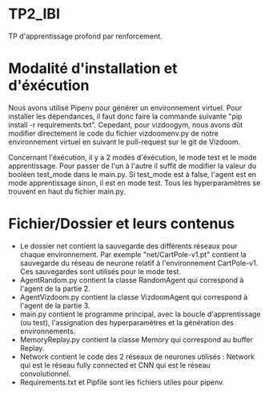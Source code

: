 # TP2_IBI
TP d'apprentissage profond par renforcement.

# Modalité d'installation et d'éxécution
Nous avons utilisé Pipenv pour générer un environnement virtuel. Pour installer les dépendances, il faut donc faire la commande suivante "pip install -r requirements.txt". Cepedant, pour vizdoogym, nous avons dût modifier directement le code du fichier vizdoomenv.py de notre environnement virtuel en suivant le pull-request sur le git de Vizdoom. 

Concernant l'éxécution, il y a 2 modes d'éxécution, le mode test et le mode apprentissage. Pour passer de l'un à l'autre il suffit de modifier la valeur du booléen test_mode dans le main.py. Si test_mode est à false, l'agent est en mode apprentissage sinon, il est en mode test. Tous les hyperparamètres se trouvent en haut du fichier main.py.

# Fichier/Dossier et leurs contenus
- Le dossier net contient la sauvegarde des différents réseaux pour chaque environnement. Par exemple "net/CartPole-v1.pt" contient la sauvegarde du réseau de neurone relatif à l'environnement CartPole-v1. Ces sauvegardes sont utilisés pour le mode test.
- AgentRandom.py contient la classe RandomAgent qui correspond à l'agent de la partie 2.
- AgentVizdoom.py contient la classe VizdoomAgent qui correspond à l'agent de la partie 3.
- main.py contient le programme principal, avec la boucle d'apprentissage (ou test), l'assignation des hyperparamètres et la génération des environnements.
- MemoryReplay.py contient la classe Memory qui correspond au buffer Replay.
- Network contient le code des 2 réseaux de neurones utilisés : Network qui est le réseau fully connected et CNN qui est le réseau convolutionnel.
- Requirements.txt et Pipfile sont les fichiers utiles pour pipenv.
